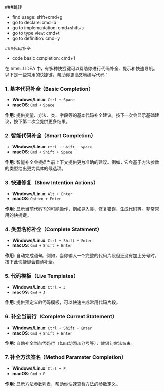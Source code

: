 ###跳转
- find usage: shift+cmd+g
- go to declare: cmd+b
- go to implementation: cmd+shift+b
- go to type view: cmd+t
- go to definition: cmd+y

###代码补全
- code basic completion: cmd+1

在 IntelliJ IDEA 中，有多种快捷键可以帮助你进行代码补全、提示和快速导航。以下是一些常用的快捷键，帮助你更高效地编写代码：

### 1. **基本代码补全（Basic Completion）**
   - **Windows/Linux**: `Ctrl + Space`
   - **macOS**: `Cmd + Space`
   
   **作用**: 提供变量、方法、类、字段等的基本代码补全建议。按下一次会显示基础建议，按下第二次会提供更多结果。

### 2. **智能代码补全（Smart Completion）**
   - **Windows/Linux**: `Ctrl + Shift + Space`
   - **macOS**: `Cmd + Shift + Space`
   
   **作用**: 智能补全会根据当前上下文提供更为准确的建议。例如，它会基于方法参数的类型给出更为具体的候选项。

### 3. **快速修复（Show Intention Actions）**
   - **Windows/Linux**: `Alt + Enter`
   - **macOS**: `Option + Enter`
   
   **作用**: 显示当前代码下的可能操作，例如导入类、修复错误、生成代码等。非常常用的快捷键。

### 4. **类型名称补全（Complete Statement）**
   - **Windows/Linux**: `Ctrl + Shift + Enter`
   - **macOS**: `Cmd + Shift + Enter`
   
   **作用**: 自动完成语句。例如，当你输入一个完整的代码片段但还没有加上分号时，按下此快捷键会自动补全。

### 5. **代码模板（Live Templates）**
   - **Windows/Linux**: `Ctrl + J`
   - **macOS**: `Cmd + J`
   
   **作用**: 提供预定义的代码模板，可以快速生成常用代码片段。

### 6. **补全当前行（Complete Current Statement）**
   - **Windows/Linux**: `Ctrl + Shift + Enter`
   - **macOS**: `Cmd + Shift + Enter`
   
   **作用**: 自动补全当前代码行（如自动添加分号等），使语句合法结束。

### 7. **补全方法签名（Method Parameter Completion）**
   - **Windows/Linux**: `Ctrl + P`
   - **macOS**: `Cmd + P`
   
   **作用**: 显示方法参数列表，帮助你快速查看方法的参数定义。

###
